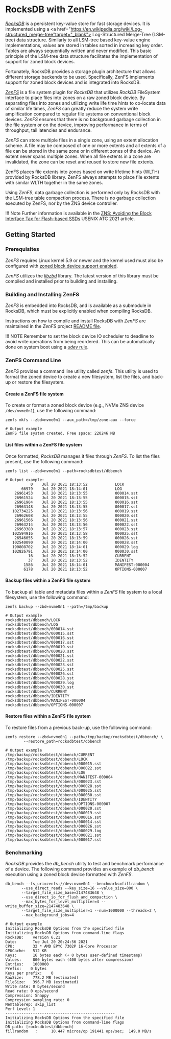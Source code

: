 # RocksDB with ZenFS

<a href="https://rocksdb.org/" target="_blank">*RocksDB*</a> is a persistent
key-value store for fast storage devices. It is implemented using a
<a href="https://en.wikipedia.org/wiki/Log-structured_merge-tree"target="_blank">
Log-Structured Merge-Tree (LSM-tree)</a> data structure. Similarly to all
LSM-tree based key-value engine implementations, values are stored in tables
sorted in increasing key order. Tables are always sequentially written and never
modified.  This basic principle of the LSM-tree data structure facilitates the
implementation of support for zoned block devices.

Fortunately, RocksDB provides a storage plugin architecture that allows
different storage backends to be used. Specifically, ZenFS implements support
for zoned block devices and is integrated into RocksDB.

<a href="https://github.com/westerndigitalcorporation/zenfs" target="_blank">*ZenFS*</a>
is a file system plugin for *RocksDB* that utilizes *RockDB* FileSystem
interface to place files into zones on a raw zoned block device. By separating
files into zones and utilizing write life time hints to co-locate data of
similar life times, *ZenFS* can greatly reduce the system write amplification
compared to regular file systems on conventional block devices. *ZenFS* ensures
that there is no background garbage collection in the file system or on the
device, improving performance in terms of throughput, tail latencies and
endurance.

*ZenFS* can store multiple files in a single zone, using an extent allocation
scheme. A file may be composed of one or more extents and all extents of a file
can be stored in the same zone or in different zones of the device. An extent
never spans multiple zones. When all file extents in a zone are invalidated, the
zone can be reset and reused to store new file extents.

ZenFS places file extents into zones based on write lifetime hints (WLTH)
provided by RocksDB library. ZenFS always attempts to place file extents with
similar WLTH together in the same zones.

Using *ZenFS*, data garbage collection is performed only by RocksDB with the
LSM-tree table compaction process. There is no garbage collection executed
by ZenFS, nor by the ZNS device controller.

!!! Note
     Further information is available in the <a href="https://www.usenix.org/conference/atc21/presentation/bjorling" target="_blank">ZNS: Avoiding the Block Interface Tax for Flash-based SSDs</a> USENIX ATC 2021 article.

## Getting Started

### Prerequisites

*ZenFS* requires Linux kernel 5.9 or newer and the kernel used must also be
configured with [zoned block device support enabled](/linux/config#kernel-configuration).

*ZenFS* utilizes the [*libzbd*](/projects/libzbd) library. The latest
version of this library must be compiled and installed prior to building and
installing.

### Building and Installing ZenFS

*ZenFS* is embedded into RocksDB, and is available as a submodule in RocksDB,
which must be explicitly enabled when compiling RocksDB.

Instructions on how to compile and install RocksDB with *ZenFS* are maintained
in the *ZenFS* project <a href="https://github.com/westerndigitalcorporation/zenfs/blob/master/README.md" target="_blank">
README file</a>.

!!! NOTE
     Remember to set the block device IO scheduler to deadline to avoid write
     operations from being reordered. This can be automatically done on system boot
     using a [*udev* rule](/linux/sched#automatic-persistent-configuration).

### ZenFS Command Line

*ZenFS* provides a command line utility called *zenfs*. This utility is used to
format the zoned device to create a new filesystem, list the files, and back-up
or restore the filesystem.

#### Create a ZenFS file system

To create or format a zoned block device (e.g., NVMe ZNS device `/dev/nvme0n1`),
use the following command:

```plaintext
zenfs mkfs --zbd=nvme0n1 --aux_path=/tmp/zone-aux --force

# Output example
ZenFS file system created. Free space: 220246 MB
```

#### List files within a ZenFS file system

Once formatted, *RocksDB* manages it files through *ZenFS*. To list the files
present, use the following command:

```plaintext
zenfs list --zbd=nvme0n1 --path=rocksdbtest/dbbench

# Output example:
           0    Jul 20 2021 18:13:52            LOCK
       66979    Jul 20 2021 18:14:01            LOG
    26961453    Jul 20 2021 18:13:55            000014.sst
    26961524    Jul 20 2021 18:13:55            000015.sst
    26961904    Jul 20 2021 18:13:55            000016.sst
    26963148    Jul 20 2021 18:13:55            000017.sst
   102734225    Jul 20 2021 18:13:56            000019.sst
    26962608    Jul 20 2021 18:13:55            000020.sst
    26961566    Jul 20 2021 18:13:56            000021.sst
    26963214    Jul 20 2021 18:13:56            000022.sst
    26963380    Jul 20 2021 18:13:57            000023.sst
   102594916    Jul 20 2021 18:13:58            000025.sst
    26546055    Jul 20 2021 18:13:59            000026.sst
   102540090    Jul 20 2021 18:14:00            000028.sst
   190808702    Jul 20 2021 18:14:01            000029.log
   102826791    Jul 20 2021 18:14:00            000030.sst
          16    Jul 20 2021 18:13:52            CURRENT
          37    Jul 20 2021 18:13:52            IDENTITY
        1586    Jul 20 2021 18:14:01            MANIFEST-000004
        6178    Jul 20 2021 18:13:52            OPTIONS-000007
```

#### Backup files within a ZenFS file system

To backup all table and metadata files within a *ZenFS* file system to a local
filesystem, use the following command:

```plaintext
zenfs backup --zbd=nvme0n1 --path=/tmp/backup

# Output example
rocksdbtest/dbbench/LOCK
rocksdbtest/dbbench/LOG
rocksdbtest/dbbench/000014.sst
rocksdbtest/dbbench/000015.sst
rocksdbtest/dbbench/000016.sst
rocksdbtest/dbbench/000017.sst
rocksdbtest/dbbench/000019.sst
rocksdbtest/dbbench/000020.sst
rocksdbtest/dbbench/000021.sst
rocksdbtest/dbbench/000022.sst
rocksdbtest/dbbench/000023.sst
rocksdbtest/dbbench/000025.sst
rocksdbtest/dbbench/000026.sst
rocksdbtest/dbbench/000028.sst
rocksdbtest/dbbench/000029.log
rocksdbtest/dbbench/000030.sst
rocksdbtest/dbbench/CURRENT
rocksdbtest/dbbench/IDENTITY
rocksdbtest/dbbench/MANIFEST-000004
rocksdbtest/dbbench/OPTIONS-000007
```

#### Restore files within a ZenFS file system

To restore files from a previous back-up, use the following command:

```plaintext
zenfs restore --zbd=nvme0n1 --path=/tmp/backup/rocksdbtest/dbbench/ \
		--restore_path=rocksdbtest/dbbench

# Output example
/tmp/backup/rocksdbtest/dbbench/CURRENT
/tmp/backup/rocksdbtest/dbbench/LOCK
/tmp/backup/rocksdbtest/dbbench/000015.sst
/tmp/backup/rocksdbtest/dbbench/000022.sst
/tmp/backup/rocksdbtest/dbbench/LOG
/tmp/backup/rocksdbtest/dbbench/MANIFEST-000004
/tmp/backup/rocksdbtest/dbbench/000023.sst
/tmp/backup/rocksdbtest/dbbench/000028.sst
/tmp/backup/rocksdbtest/dbbench/000025.sst
/tmp/backup/rocksdbtest/dbbench/000030.sst
/tmp/backup/rocksdbtest/dbbench/IDENTITY
/tmp/backup/rocksdbtest/dbbench/OPTIONS-000007
/tmp/backup/rocksdbtest/dbbench/000020.sst
/tmp/backup/rocksdbtest/dbbench/000019.sst
/tmp/backup/rocksdbtest/dbbench/000016.sst
/tmp/backup/rocksdbtest/dbbench/000014.sst
/tmp/backup/rocksdbtest/dbbench/000026.sst
/tmp/backup/rocksdbtest/dbbench/000029.log
/tmp/backup/rocksdbtest/dbbench/000021.sst
/tmp/backup/rocksdbtest/dbbench/000017.sst
```

### Benchmarking

*RocksDB* provides the *db_bench* utility to test and benchmark performance of a
device. The following command provides an example of *db_bench* execution using
a zoned block device formatted with *ZenFS*.

```plaintext
db_bench --fs_uri=zenfs://dev:nvme0n1 --benchmarks=fillrandom \
	   --use_direct_reads --key_size=16 --value_size=800 \
	   --target_file_size_base=2147483648 \
	   --use_direct_io_for_flush_and_compaction \
	   --max_bytes_for_level_multiplier=4 --write_buffer_size=2147483648 \
	   --target_file_size_multiplier=1 --num=1000000 --threads=2 \
	   --max_background_jobs=4

# Output example
Initializing RocksDB Options from the specified file
Initializing RocksDB Options from command-line flags
RocksDB:    version 6.21
Date:       Tue Jul 20 20:24:56 2021
CPU:        32 * AMD EPYC 7302P 16-Core Processor
CPUCache:   512 KB
Keys:       16 bytes each (+ 0 bytes user-defined timestamp)
Values:     800 bytes each (400 bytes after compression)
Entries:    1000000
Prefix:    0 bytes
Keys per prefix:    0
RawSize:    778.2 MB (estimated)
FileSize:   396.7 MB (estimated)
Write rate: 0 bytes/second
Read rate: 0 ops/second
Compression: Snappy
Compression sampling rate: 0
Memtablerep: skip_list
Perf Level: 1
------------------------------------------------
Initializing RocksDB Options from the specified file
Initializing RocksDB Options from command-line flags
DB path: [rocksdbtest/dbbench]
fillrandom   :      10.447 micros/op 191441 ops/sec;  149.0 MB/s
```

